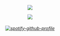 <p align="center"> <img src="https://komarev.com/ghpvc/?username=whatsappvincible&label=snakes%20&color=3d9422&style=flat"  </p>
<p align="center">
  
<img src="https://files.catbox.moe/eimxml.png" /> 
<h6 align="center">

  
[![spotify-github-profile](https://spotify-github-profile.kittinanx.com/api/view?uid=31tjforkm2qskz4yab6uye6ggem4&cover_image=true&theme=natemoo-re&show_offline=false&background_color=121212&interchange=false&bar_color=b2bed2&bar_color_cover=false)](https://spotify-github-profile.kittinanx.com/api/view?uid=31tjforkm2qskz4yab6uye6ggem4&redirect=true)

